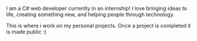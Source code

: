 I am a C# web developer currently in an internship!
I love bringing ideas to life, creating something new, and helping people through technology.

This is where i work on my personal projects. Once a project is completed it is made public :)
<!---
owyand/owyand is a ✨ special ✨ repository because its `README.md` (this file) appears on your GitHub profile.
You can click the Preview link to take a look at your changes.
--->
